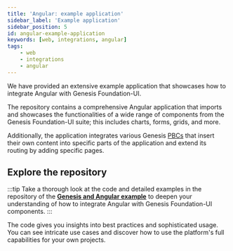 ```yaml
---
title: 'Angular: example application'
sidebar_label: 'Example application'
sidebar_position: 5
id: angular-example-application
keywords: [web, integrations, angular]
tags:
    - web
    - integrations
    - angular
---
```


We have provided an extensive example application that showcases how to integrate Angular with Genesis Foundation-UI.

The repository contains a comprehensive Angular application that imports and showcases the functionalities of a wide range of components from the Genesis Foundation-UI suite; this includes charts, forms, grids, and more. 

Additionally, the application integrates various Genesis [PBCs](../../../../server/packaged-business-capabilities/pbc-intro/) that insert their own content into specific parts of the application and extend its routing by adding specific pages.

## Explore the repository

:::tip
Take a thorough look at the code and detailed examples in the repository of the [**Genesis and Angular example**](https://github.com/genesiscommunitysuccess/howto-ui-integrations-angular/tree/main) to deepen your understanding of how to integrate Angular with Genesis Foundation-UI components.
:::

The code gives you insights into best practices and sophisticated usage. You can see intricate use cases and discover how to use the platform's full capabilities for your own projects.
